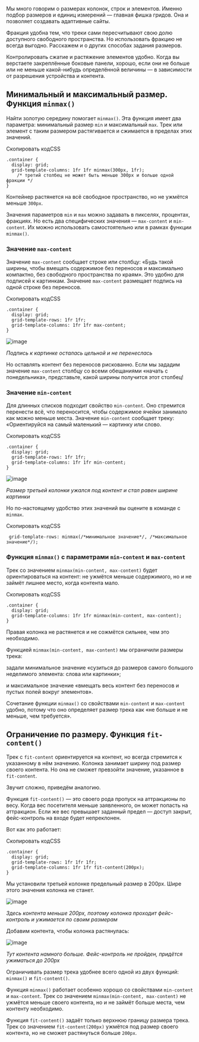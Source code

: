 

Мы много говорим о размерах колонок, строк и элементов. Именно подбор размеров и единиц измерений — главная фишка гридов. Она и позволяет создавать адаптивные сайты.

Фракция удобна тем, что треки сами пересчитывают свою долю доступного свободного пространства. Но использовать фракцию не всегда выгодно. Расскажем и о других способах задания размеров.

Контролировать сжатие и растяжение элементов удобно. Когда вы верстаете закреплённые боковые панели, хорошо, если они не больше или не меньше какой-нибудь определённой величины — в зависимости от разрешения устройства и контента.

## Минимальный и максимальный размер. Функция `minmax()`

Найти золотую середину помогает `minmax()`. Эта функция имеет два параметра: минимальный размер `min` и максимальный `max`. Трек или элемент с таким размером растягивается и сжимается в пределах этих значений.

Скопировать кодCSS

```
.container {
  display: grid;
  grid-template-columns: 1fr 1fr minmax(300px, 1fr);
    /* третий столбец не может быть меньше 300px и больше одной фракции */
} 
```

Контейнер растянется на всё свободное пространство, но не ужмётся меньше `300px`.

Значения параметров `min` и `max` можно задавать в пикселях, процентах, фракциях. Но есть два специфических значения — `max-content` и `min-content`. Их можно использовать самостоятельно или в рамках функции `minmax()`.

### Значение `max-content`

Значение `max-content` сообщает строке или столбцу: «Будь такой ширины, чтобы вмещать содержимое без переносов и максимально компактно, без свободного пространства по краям». Это удобно для подписей к картинкам. Значение `max-content` размещает подпись на одной строке без переносов.

Скопировать кодCSS

```
.container {
  display: grid;
  grid-template-rows: 1fr 1fr;
  grid-template-columns: 1fr 1fr max-content;
} 
```

![image](https://pictures.s3.yandex.net/resources/Frame_183_1594227060.png)

_Подпись к картинке осталась цельной и не перенеслась_

Но оставлять контент без переносов рискованно. Если мы зададим значение `max-content` столбцу со всеми обещаниями «начать с понедельника», представьте, какой ширины получится этот столбец!

### Значение `min-content`

Для длинных списков подходит свойство `min-content`. Оно стремится перенести всё, что переносится, чтобы содержимое ячейки занимало как можно меньше места. Значение `min-content` сообщает треку: «Ориентируйся на самый маленький — картинку или слово.

Скопировать кодCSS

```
.container {
  display: grid;
  grid-template-rows: 1fr 1fr;
  grid-template-columns: 1fr 1fr min-content;
} 
```

![image](https://pictures.s3.yandex.net/resources/Frame_184_1594227095.png)

_Размер третьей колонки ужался под контент и стал равен ширине картинки_

Но по-настоящему удобство этих значений вы оцените в команде с `minmax`.

Скопировать кодCSS

```
 grid-template-rows: minmax(/*минимальное значение*/, /*максимальное значение*/); 
```

### Функция `minmax()` с параметрами `min-content` и `max-content`

Трек со значением `minmax(min-content, max-content)` будет ориентироваться на контент: не ужмётся меньше содержимого, но и не займёт лишнее место, когда контента мало.

Скопировать кодCSS

```
.container {
  display: grid;
  grid-template-columns: 1fr 1fr minmax(min-content, max-content);
} 
```

Правая колонка не растянется и не сожмётся сильнее, чем это необходимо.

Функцией `minmax(min-content, max-content)` мы ограничили размеры трека:

задали минимальное значение «сузиться до размеров самого большого неделимого элемента: слова или картинки»;

и максимальное значение «вмещать весь контент без переносов и пустых полей вокруг элементов».

Сочетание функции `minmax()` со свойствами `min-content` и `max-content` удобно, потому что оно определяет размер трека как «не больше и не меньше, чем требуется».

## Ограничение по размеру. Функция `fit-content()`

Трек с `fit-content` ориентируется на контент, но всегда стремится к указанному в нём значению. Колонка занимает ширину под размер своего контента. Но она не сможет превзойти значение, указанное в `fit-content`.

Звучит сложно, приведём аналогию.

Функция `fit-content()` — это своего рода пропуск на аттракционы по весу. Когда вес посетителя меньше заявленного, он может попасть на аттракцион. Если же вес превышает заданный предел — доступ закрыт, фейс-контроль на входе будет непреклонен.

Вот как это работает:

Скопировать кодCSS

```
.container {
  display: grid;
  grid-template-rows: 1fr 1fr 1fr;
  grid-template-columns: 1fr 1fr fit-content(200px);
} 
```

Мы установили третьей колонке предельный размер в 200px. Шире этого значения колонка не станет.

![image](https://pictures.s3.yandex.net/resources/Frame_191_1594227263.png)

_Здесь контента меньше 200px, поэтому колонка проходит фейс-контроль и ужимается по своим размерам_

Добавим контента, чтобы колонка растянулась:

![image](https://pictures.s3.yandex.net/resources/Frame_192_1594227291.png)

_Тут контента намного больше. Фейс-контроль не пройден, придётся ужиматься до 200px_

Ограничивать размер трека удобнее всего одной из двух функций: `minmax()` и `fit-content()`.

Функция `minmax()` работает особенно хорошо со свойствами `min-content` и `max-content`. Трек со значением `minmax(min-content, max-content)` не ужмётся меньше своего контента, но и не займёт больше места, чем контенту необходимо.

Функция `fit-content()` задаёт только верхнюю границу размера трека. Трек со значением `fit-content(200px)` ужмётся под размер своего контента, но не сможет растянуться больше `200px`.